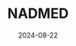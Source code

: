 ---  
layout: startup_page  
title: "NADMED"  
id: "nadmed.com"  
permalink: "/nadmednadmed.com08222024/"  
website: "https://www.nadmed.com/"  
funding_round: ""  
funding_amount: "€3.5M"  
investors: "Nordic Science Investments (NSI), Voima Ventures, University of Helsinki Funds, other private European investors, Business Finland"  
about: "NADMED is a Finnish biotech company developing and commercializing a proprietary blood testing technology to measure all four forms of vitamin B3 (NADs) and glutathiones. This technology helps clinicians establish more precise and personalized treatments for various diseases by identifying imbalances in these crucial molecules linked to age-related health conditions. The company provides measuring kits and laboratory services for research, drug development, and clinical needs."  
markets: "Biotech, Healthtech"  
hq: "Helsinki, Uusimaa, Finland"  
founded_year: "2022"  
linkedin: "https://www.linkedin.com/company/nadmed"  
twitter: ""  
instagram: ""  
facebook: ""  
crunchbase: "https://www.crunchbase.com/organization/nadmed?utm_source=linkedin&utm_medium=referral&utm_campaign=linkedin_companies&utm_content=profile_cta_anon&trk=funding_crunchbase"  
pitchbook: ""  

date_display: "22-Aug-2024"  
date: "2024-08-22"

# SEO Optimization  
meta_title: "NADMED -  Funding (€3.5M)"  
meta_description: "NADMED, NADMED is a Finnish biotech company developing and commercializing a proprietary blood testing technology to measure all four forms of vitamin B3 (NAD..."  
meta_keywords: "NADMED, Biotech, Healthtech,  funding"  
canonical_url: "https://startup.projectstartups.com/nadmednadmed.com08222024/"  
---